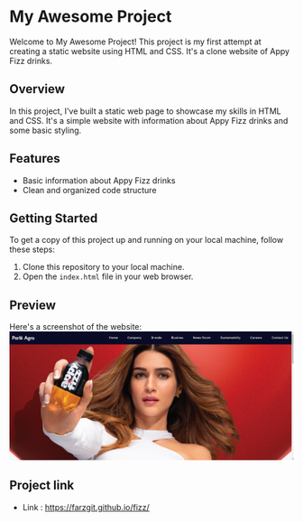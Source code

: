 # My Awesome Project

Welcome to My Awesome Project! This project is my first attempt at creating a static website using HTML and CSS. It's a clone website of Appy Fizz drinks.

## Overview

In this project, I've built a static web page to showcase my skills in HTML and CSS. It's a simple website with information about Appy Fizz drinks and some basic styling.

## Features

- Basic information about Appy Fizz drinks
- Clean and organized code structure

## Getting Started

To get a copy of this project up and running on your local machine, follow these steps:

1. Clone this repository to your local machine.
2. Open the `index.html` file in your web browser.

## Preview

Here's a screenshot of the website:
<img src="Screenshot 2024-02-08 160411.png"></img>


## Project link

- Link : https://farzgit.github.io/fizz/

